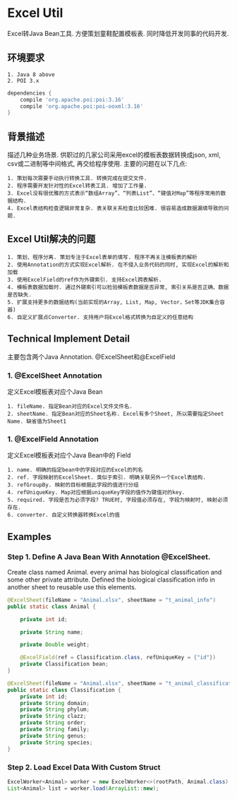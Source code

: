 # Excel Util

Excel转Java Bean工具. 方便策划童鞋配置模板表. 同时降低开发同事的代码开发.

## 环境要求

    1. Java 8 above
    2. POI 3.x
```groovy
dependencies {
    compile 'org.apache.poi:poi:3.16'
    compile 'org.apache.poi:poi-ooxml:3.16'
}
```         

## 背景描述
描述几种业务场景.
供职过的几家公司采用excel的模板表数据转换成json, xml, csv或二进制等中间格式, 再交给程序使用. 主要的问题在以下几点: 

    1. 策划每次需要手动执行转换工具. 转换完成在提交文件. 
    2. 程序需要开发针对性的Excel转表工具. 增加了工作量. 
    3. Excel没有很优雅的方式表示“数组Array”、“列表List”、“键值对Map”等程序常用的数据结构.
    4. Excel表结构检查逻辑非常复杂. 表关联关系检查比较困难. 很容易造成数据漏填导致的问题.

## Excel Util解决的问题
    1. 策划、程序分离. 策划专注于Excel表单的填写. 程序不再关注模板表的解析
    2. 使用Annotation的方式实现Excel解析. 在不侵入业务代码的同时, 实现Excel的解析和加载
    3. 使用ExcelField的ref作为外键索引. 支持Excel跨表解析. 
    4. 模板表数据加载时. 通过外键索引可以检验模板表数据是否异常, 索引关系是否正确、数据是否缺失.
    5. 扩展支持更多的数据结构(当前实现的Array, List, Map, Vector，Set等JDK集合容器)
    6. 自定义扩展点Converter. 支持用户将Excel格式转换为自定义的任意结构

## Technical Implement Detail

主要包含两个Java Annotation. @ExcelSheet和@ExcelField

### 1. @ExcelSheet Annotation
定义Excel模板表对应个Java Bean

    1. fileName. 指定Bean对应的Excel文件文件名.
    2. sheetName. 指定Bean对应的Sheet名称. Excel有多个Sheet, 所以需要指定Sheet Name. 缺省值为Sheet1

### 1. @ExcelField Annotation
定义Excel模板表对应个Java Bean中的 Field

    1. name. 明确的指定bean中的字段对应的Excel的列名
    2. ref. 字段映射的ExcelSheet. 类似于索引. 明确关联另外一个Excel表结构.
    3. refGroupBy. 映射的目标根据此字段的值进行分组
    4. refUniqueKey. Map对应根据uniqueKey字段的值作为键值对的key.
    5. required. 字段是否为必须字段? TRUE时, 字段值必须存在, 字段为映射时, 映射必须存在.
    6. converter. 自定义转换器转换Excel的值


## Examples

### Step 1. Define A Java Bean With Annotation @ExcelSheet. 
Create class named Animal. every animal has biological classification and some other private attribute.
Defined the biological classification info in another sheet to reusable use this elements.
```java
@ExcelSheet(fileName = "Animal.xlsx", sheetName = "t_animal_info")
public static class Animal {

    private int id;

    private String name;

    private Double weight;

    @ExcelField(ref = Classification.class, refUniqueKey = {"id"})
    private Classification bean;
}

@ExcelSheet(fileName = "Animal.xlsx", sheetName = "t_animal_classification")
public static class Classification {
    private int id;
    private String domain;
    private String phylum;
    private String clazz;
    private String order;
    private String family;
    private String genus;
    private String species;
}
```
### Step 2. Load Excel Data With Custom Struct

```java
ExcelWorker<Animal> worker = new ExcelWorker<>(rootPath, Animal.class);
List<Animal> list = worker.load(ArrayList::new);
```
